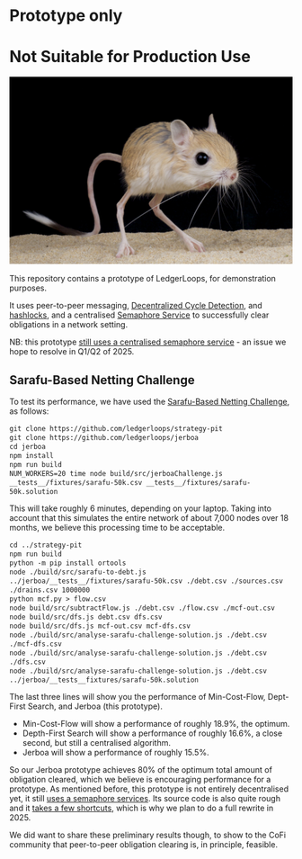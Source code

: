 # Prototype only
# Not Suitable for Production Use

![jerboa](./jerboa.jpg)

This repository contains a prototype of LedgerLoops, for demonstration purposes.

It uses peer-to-peer messaging, [Decentralized Cycle Detection](https://datatracker.ietf.org/doc/draft-dejong-decentralized-cycle-detection/), and [hashlocks](https://ledgerloops.com/description), and a centralised [Semaphore Service](https://github.com/ledgerloops/jerboa/blob/main/src/SemaphoreService.ts) to successfully clear obligations in a network setting.

NB: this prototype [still uses a centralised semaphore service](https://github.com/ledgerloops/jerboa/issues/57) - an issue we hope to resolve in Q1/Q2 of 2025.

## Sarafu-Based Netting Challenge
To test its performance, we have used the [Sarafu-Based Netting Challenge](https://github.com/ledgerloops/strategy-pit?tab=readme-ov-file#sarafu-based-netting-challenge), as follows:
```
git clone https://github.com/ledgerloops/strategy-pit
git clone https://github.com/ledgerloops/jerboa
cd jerboa
npm install
npm run build
NUM_WORKERS=20 time node build/src/jerboaChallenge.js __tests__/fixtures/sarafu-50k.csv __tests__/fixtures/sarafu-50k.solution
```
This will take roughly 6 minutes, depending on your laptop. Taking into account that this simulates the entire network of about 7,000 nodes over 18 months, we believe this processing time to be acceptable.

```
cd ../strategy-pit
npm run build
python -m pip install ortools
node ./build/src/sarafu-to-debt.js ../jerboa/__tests__/fixtures/sarafu-50k.csv ./debt.csv ./sources.csv ./drains.csv 1000000
python mcf.py > flow.csv
node build/src/subtractFlow.js ./debt.csv ./flow.csv ./mcf-out.csv
node build/src/dfs.js debt.csv dfs.csv
node build/src/dfs.js mcf-out.csv mcf-dfs.csv
node ./build/src/analyse-sarafu-challenge-solution.js ./debt.csv ./mcf-dfs.csv
node ./build/src/analyse-sarafu-challenge-solution.js ./debt.csv ./dfs.csv
node ./build/src/analyse-sarafu-challenge-solution.js ./debt.csv ../jerboa/__tests__fixtures/sarafu-50k.solution
```
The last three lines will show you the performance of Min-Cost-Flow, Dept-First Search, and Jerboa (this prototype).
* Min-Cost-Flow will show a performance of roughly 18.9%, the optimum.
* Depth-First Search will show a performance of roughly 16.6%, a close second, but still a centralised algorithm.
* Jerboa will show a performance of roughly 15.5%.

So our Jerboa prototype achieves 80% of the optimum total amount of obligation cleared, which we believe is encouraging performance for a prototype.
As mentioned before, this prototype is not entirely decentralised yet, it still [uses a semaphore services](https://github.com/ledgerloops/jerboa/issues/57).
Its source code is also quite rough and it [takes a few shortcuts](https://github.com/ledgerloops/jerboa/issues), which is why we plan to do a full rewrite in 2025.

We did want to share these preliminary results though, to show to the CoFi community that peer-to-peer obligation clearing is, in principle, feasible.
